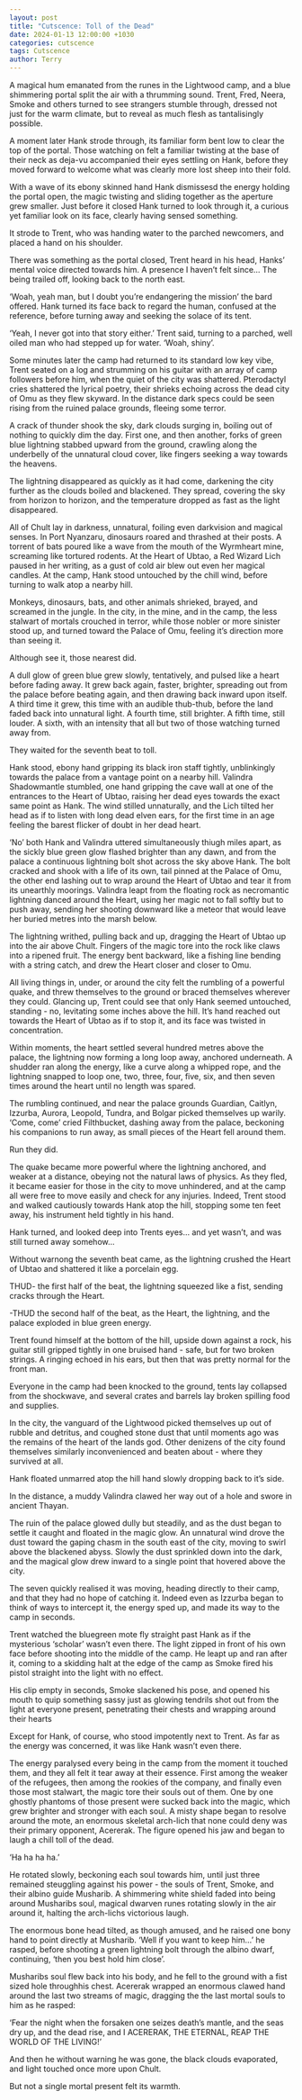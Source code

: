 ```yaml
---
layout: post
title: "Cutscence: Toll of the Dead"
date: 2024-01-13 12:00:00 +1030
categories: cutscence
tags: Cutscence
author: Terry
---
```

A magical hum emanated from the runes in the Lightwood camp, and a blue shimmering portal split the air with a thrumming sound. Trent, Fred, Neera, Smoke and others turned to see strangers stumble through, dressed not just for the warm climate, but to reveal as much flesh as tantalisingly possible.

A moment later Hank strode through, its familiar form bent low to clear the top of the portal. Those watching on felt a familiar twisting at the base of their neck as deja-vu accompanied their eyes settling on Hank, before they moved forward to welcome what was clearly more lost sheep into their fold.

With a wave of its ebony skinned hand Hank dismissesd the energy holding the portal open, the magic twisting and sliding together as the aperture grew smaller. Just before it closed Hank turned to look through it, a curious yet familiar look on its face, clearly having sensed something.

It strode to Trent, who was handing water to the parched newcomers, and placed a hand on his shoulder.

There was something as the portal closed, Trent heard in his head, Hanks’ mental voice directed towards him. A presence I haven’t felt since… The being trailed off, looking back to the north east.

‘Woah, yeah man, but I doubt you’re endangering the mission’ the bard offered. Hank turned its face back to regard the human, confused at the reference, before turning away and seeking the solace of its tent.

‘Yeah, I never got into that story either.’ Trent said, turning to a parched, well oiled man who had stepped up for water. ‘Woah, shiny’.

Some minutes later the camp had returned to its standard low key vibe, Trent seated on a log and strumming on his guitar with an array of camp followers before him, when the quiet of the city was shattered. Pterodactyl cries shattered the lyrical poetry, their shrieks echoing across the dead city of Omu as they flew skyward. In the distance dark specs could be seen rising from the ruined palace grounds, fleeing some terror.

A crack of thunder shook the sky, dark clouds surging in, boiling out of nothing to quickly dim the day. First one, and then another, forks of green blue lightning stabbed upward from the ground, crawling along the underbelly of the unnatural cloud cover, like fingers seeking a way towards the heavens.

The lightning disappeared as quickly as it had come, darkening the city further as the clouds boiled and blackened. They spread, covering the sky from horizon to horizon, and the temperature dropped as fast as the light disappeared.

All of Chult lay in darkness, unnatural, foiling even darkvision and magical senses. In Port Nyanzaru, dinosaurs roared and thrashed at their posts. A torrent of bats poured like a wave from the mouth of the Wyrmheart mine, screaming like tortured rodents. At the Heart of Ubtao, a Red Wizard Lich paused in her writing, as a gust of cold air blew out even her magical candles. At the camp, Hank stood untouched by the chill wind, before turning to walk atop a nearby hill.

Monkeys, dinosaurs, bats, and other animals shrieked, brayed, and screamed in the jungle. In the city, in the mine, and in the camp, the less stalwart of mortals crouched in terror, while those nobler or more sinister stood up, and turned toward the Palace of Omu, feeling it’s direction more than seeing it.

Although see it, those nearest did.

A dull glow of green blue grew slowly, tentatively, and pulsed like a heart before fading away. It grew back again, faster, brighter, spreading out from the palace before beating again, and then drawing back inward upon itself. A third time it grew, this time with an audible thub-thub, before the land faded back into unnatural light. A fourth time, still brighter. A fifth time, still louder. A sixth, with an intensity that all but two of those watching turned away from. 

They waited for the seventh beat to toll.

Hank stood, ebony hand gripping its black iron staff tightly, unblinkingly towards the palace from a vantage point on a nearby hill. Valindra Shadowmantle stumbled, one hand gripping the cave wall at one of the entrances to the Heart of Ubtao, raising her dead eyes towards the exact same point as Hank. The wind stilled unnaturally, and the Lich tilted her head as if to listen with long dead elven ears, for the first time in an age feeling the barest flicker of doubt in her dead heart.

‘No’ both Hank and Valindra uttered simultaneously thiugh miles apart, as the sickly blue green glow flashed brighter than any dawn, and from the palace a continuous lightning bolt shot across the sky above Hank. The bolt cracked and shook with a life of its own, tail pinned at the Palace of Omu, the other end lashing out to wrap around the Heart of Ubtao and tear it from its unearthly moorings. Valindra leapt from the floating rock as necromantic lightning danced around the Heart, using her magic not to fall softly but to push away, sending her shooting downward like a meteor that would leave her buried metres into the marsh below.

The lightning writhed, pulling back and up, dragging the Heart of Ubtao up into the air above Chult. Fingers of the magic tore into the rock like claws into a ripened fruit. The energy bent backward, like a fishing line bending with a string catch, and drew the Heart closer and closer to Omu.

All living things in, under, or around the city felt the rumbling of a powerful quake, and threw themselves to the ground or braced themselves wherever they could. Glancing up, Trent could see that only Hank seemed untouched, standing - no, levitating some inches above the hill. It’s hand reached out towards the Heart of Ubtao as if to stop it, and its face was twisted in concentration.

Within moments, the heart settled several hundred metres above the palace, the lightning now forming a long loop away, anchored underneath. A shudder ran along the energy, like a curve along a whipped rope, and the lightning snapped to loop one, two, three, four, five, six, and then seven times around the heart until no length was spared.

The rumbling continued, and near the palace grounds Guardian, Caitlyn, Izzurba, Aurora, Leopold, Tundra, and Bolgar picked themselves up warily. ‘Come, come’ cried Filthbucket, dashing away from the palace, beckoning his companions to run away, as small pieces of the Heart fell around them.

Run they did.

The quake became more powerful where the lightning anchored, and weaker at a distance, obeying not the natural laws of physics. As they fled, it became easier for those in the city to move unhindered, and at the camp all were free to move easily and check for any injuries. Indeed, Trent stood and walked cautiously towards Hank atop the hill, stopping some ten feet away, his instrument held tightly in his hand.

Hank turned, and looked deep into Trents eyes… and yet wasn’t, and was still turned away somehow…

Without warnong the seventh beat came, as the lightning crushed the Heart of Ubtao and shattered it like a porcelain egg.

THUD- the first half of the beat, the lightning squeezed like a fist, sending cracks through the Heart.

-THUD the second half of the beat, as the Heart, the lightning, and the palace exploded in blue green energy.

Trent found himself at the bottom of the hill, upside down against a rock, his guitar still gripped tightly in one bruised hand - safe, but for two broken strings. A ringing echoed in his ears, but then that was pretty normal for the front man.

Everyone in the camp had been knocked to the ground, tents lay collapsed from the shockwave, and several crates and barrels lay broken spilling food and supplies.

In the city, the vanguard of the Lightwood picked themselves up out of rubble and detritus, and coughed stone dust that until moments ago was the remains of the heart of the lands god. Other denizens of the city found themselves similarly inconvenienced and beaten about - where they survived at all.

Hank floated unmarred atop the hill hand slowly dropping back to it’s side. 

In the distance, a muddy Valindra clawed her way out of a hole and swore in ancient Thayan.

The ruin of the palace glowed dully but steadily, and as the dust began to settle it caught and floated in the magic glow. An unnatural wind drove the dust toward the gaping chasm in the south east of the city, moving to swirl above the blackened abyss. Slowly the dust sprinkled down into the dark, and the magical glow drew inward to a single point that hovered above the city.

The seven quickly realised it was moving, heading directly to their camp, and that they had no hope of catching it. Indeed even as Izzurba began to think of ways to intercept it, the energy sped up, and made its way to the camp in seconds.

Trent watched the bluegreen mote fly straight past Hank as if the mysterious ‘scholar’  wasn’t even there. The light zipped in front of his own face before shooting into the middle of the camp. He leapt up and ran after it, coming to a skidding halt at the edge of the camp as Smoke fired his pistol straight into the light with no effect.

His clip empty in seconds, Smoke slackened his pose, and opened his mouth to quip something sassy just as glowing tendrils shot out from the light at everyone present, penetrating their chests and wrapping around their hearts

Except for Hank, of course, who stood impotently next to Trent. As far as the energy was concerned, it was like Hank wasn’t even there.

The energy paralysed every being in the camp from the moment it touched them, and they all felt it tear away at their essence. First among the weaker of the refugees, then among the rookies of the company, and finally even those most stalwart, the magic tore their souls out of them. One by one ghostly phantoms of those present were sucked back into the magic, which grew brighter and stronger with each soul. A misty shape began to resolve around the mote, an enormous skeletal arch-lich that none could deny was their primary opponent, Acererak. The figure opened his jaw and began to laugh a chill toll of the dead.

‘Ha ha ha ha.’

He rotated slowly, beckoning each soul towards him, until just three remained steuggling against his power - the souls of Trent, Smoke, and their albino guide Musharib. A shimmering white shield faded into being around Musharibs soul, magical dwarven runes rotating slowly in the air around it, halting the arch-lichs victorious laugh. 

The enormous bone head tilted, as though amused, and he raised one bony hand to point directly at Musharib. ‘Well if you want to keep him…’ he rasped, before shooting a green lightning bolt through the albino dwarf, continuing, ‘then you best hold him close’.

Musharibs soul flew back into his body, and he fell to the ground with a fist sized hole throughhis chest. Acererak wrapped an enormous clawed hand around the last two streams of magic, dragging the the last mortal souls to him as he rasped:

‘Fear the night when the forsaken one seizes death’s mantle, and the seas dry up, and the dead rise, and I ACERERAK, THE ETERNAL, REAP THE WORLD OF THE LIVING!’

And then he without warning he was gone, the black clouds evaporated, and light touched once more upon Chult.

But not a single mortal present felt its warmth.